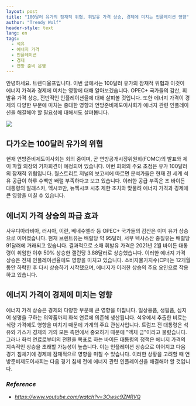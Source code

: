 ```yaml
---
layout: post
title: "100달러 유가의 잠재적 위협, 휘발유 가격 상승, 경제에 미치는 인플레이션 영향"
author: "Trendy Wolf"
header-style: text
lang: en
tags:
  - 석유
  - 에너지 가격
  - 인플레이션
  - 경제
  - 연방 준비 은행
---
```


안녕하세요. 트렌디울프입니다. 이번 글에서는 100달러 유가의 잠재적 위협과 이것이 에너지 가격과 경제에 미치는 영향에 대해 알아보겠습니다. OPEC+ 국가들의 감산, 휘발유 가격 상승, 전반적인 인플레이션율에 대해 살펴볼 것입니다. 또한 에너지 가격이 경제의 다양한 부문에 미치는 중대한 영향과 연방준비제도이사회가 에너지 관련 인플레이션을 해결해야 할 필요성에 대해서도 살펴봅니다.

<img
    src="https://i.ytimg.com/vi/3Owsc9ZNRVQ/hqdefault.jpg"
/>


## 다가오는 100달러 유가의 위협
현재 연방준비제도이사회는 회의 중이며, 곧 연방공개시장위원회(FOMC)의 발표와 제이 파월 의장의 기자회견이 예정되어 있습니다. 이번 회의의 주요 초점은 유가 100달러의 잠재적 위협입니다. 월스트리트 저널의 보고서에 따르면 분석가들은 현재 전 세계 석유 공급이 하루 수백만 배럴 부족하다고 보고 있습니다. 이러한 공급 부족은 조 바이든 대통령의 알래스카, 멕시코만, 뉴멕시코 시추 제한 조치와 맞물려 에너지 가격과 경제에 큰 영향을 미칠 수 있습니다.

## 에너지 가격 상승의 파급 효과
사우디아라비아, 러시아, 이란, 베네수엘라 등 OPEC+ 국가들의 감산은 이미 유가 상승으로 이어졌습니다. 현재 브렌트유는 배럴당 약 95달러, 서부 텍사스산 중질유는 배럴당 91달러에 거래되고 있습니다. 결과적으로 소매 휘발유 가격은 2021년 2월 바이든 대통령이 취임한 이후 50% 상승한 갤런당 3.88달러로 상승했습니다. 이러한 에너지 가격 상승은 전체 인플레이션율에도 영향을 미치고 있습니다. 소비자물가지수(CPI)는 12개월 동안 하락한 후 다시 상승하기 시작했으며, 에너지가 이러한 상승의 주요 요인으로 작용하고 있습니다.

## 에너지 가격이 경제에 미치는 영향
에너지 가격 상승은 경제의 다양한 부문에 큰 영향을 미칩니다. 일상용품, 생필품, 심지어 생명을 구하는 의약품까지 화석 연료에 의존해 생산됩니다. 석유에서 추출한 비료는 식량 가격에도 영향을 미치기 때문에 가계의 주요 관심사입니다. 트럼프 전 대통령은 석유와 가스가 경제의 거의 모든 측면에서 중요하기 때문에 "액체 금"이라고 불렀습니다. 그러나 화석 연료로부터의 전환을 목표로 하는 바이든 대통령의 정책은 에너지 가격의 지속적인 상승을 초래할 가능성이 높습니다. 이는 인플레이션 상승으로 이어지고 다음 경기 침체기에 경제에 잠재적으로 영향을 미칠 수 있습니다. 이러한 상황을 고려할 때 연방준비제도이사회는 다음 경기 침체 전에 에너지 관련 인플레이션을 해결해야 할 것입니다.


### _Reference_
- _https://www.youtube.com/watch?v=3Owsc9ZNRVQ_

